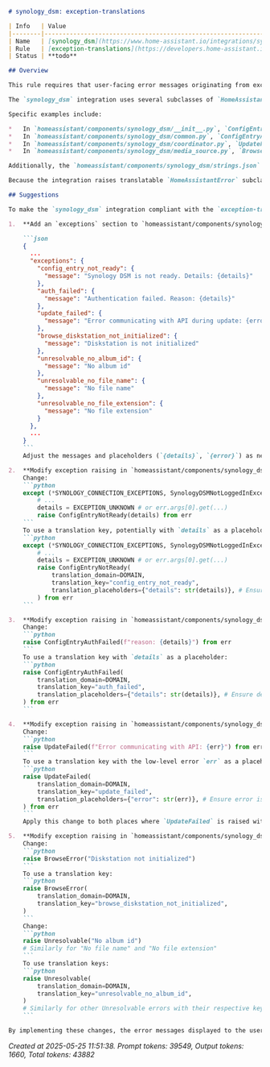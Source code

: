 ```markdown
# synology_dsm: exception-translations

| Info   | Value                                                                    |
|--------|--------------------------------------------------------------------------|
| Name   | [synology_dsm](https://www.home-assistant.io/integrations/synology_dsm/) |
| Rule   | [exception-translations](https://developers.home-assistant.io/docs/core/integration-quality-scale/rules/exception-translations)                                                     |
| Status | **todo**                                                                 |

## Overview

This rule requires that user-facing error messages originating from exceptions inherit `HomeAssistantError` (or a subclass) and utilize `translation_domain` and `translation_key` for translatability, with corresponding entries in the `exceptions` section of `strings.json`.

The `synology_dsm` integration uses several subclasses of `HomeAssistantError` for different failure scenarios, such as `ConfigEntryNotReady`, `ConfigEntryAuthFailed`, `UpdateFailed`, `BrowseError`, and `Unresolvable`. However, it currently raises these exceptions by passing a direct string message (or an f-string containing dynamic details) to the exception constructor, rather than using the `translation_domain` and `translation_key` parameters.

Specific examples include:

*   In `homeassistant/components/synology_dsm/__init__.py`, `ConfigEntryNotReady` is raised with a `details` string derived from the underlying Synology API exception (e.g., `raise ConfigEntryNotReady(details) from err`).
*   In `homeassistant/components/synology_dsm/common.py`, `ConfigEntryAuthFailed` is raised with an f-string containing connection/authentication details (e.g., `raise ConfigEntryAuthFailed(f"reason: {details}") from err`).
*   In `homeassistant/components/synology_dsm/coordinator.py`, `UpdateFailed` is raised with an f-string containing the API communication error (e.g., `raise UpdateFailed(f"Error communicating with API: {err}") from err` and `raise UpdateFailed(f"Error communicating with API: {err}") from err`).
*   In `homeassistant/components/synology_dsm/media_source.py`, `BrowseError` and `Unresolvable` are raised with direct string messages (e.g., `raise BrowseError("Diskstation not initialized")`, `raise Unresolvable("No album id")`, etc.).

Additionally, the `homeassistant/components/synology_dsm/strings.json` file currently lacks the required `"exceptions": {}` section to define translatable keys for these error messages.

Because the integration raises translatable `HomeAssistantError` subclasses without providing translation keys and doesn't have the necessary `strings.json` structure, it does not comply with the `exception-translations` rule.

## Suggestions

To make the `synology_dsm` integration compliant with the `exception-translations` rule, follow these steps:

1.  **Add an `exceptions` section to `homeassistant/components/synology_dsm/strings.json`**: This section will hold the translation keys and messages for exceptions.

    ```json
    {
      ...
      "exceptions": {
        "config_entry_not_ready": {
          "message": "Synology DSM is not ready. Details: {details}"
        },
        "auth_failed": {
          "message": "Authentication failed. Reason: {details}"
        },
        "update_failed": {
          "message": "Error communicating with API during update: {error}"
        },
        "browse_diskstation_not_initialized": {
          "message": "Diskstation is not initialized"
        },
        "unresolvable_no_album_id": {
          "message": "No album id"
        },
        "unresolvable_no_file_name": {
          "message": "No file name"
        },
        "unresolvable_no_file_extension": {
          "message": "No file extension"
        }
      },
      ...
    }
    ```
    Adjust the messages and placeholders (`{details}`, `{error}`) as needed based on what information is useful to the user.

2.  **Modify exception raising in `homeassistant/components/synology_dsm/__init__.py`**:
    Change:
    ```python
    except (*SYNOLOGY_CONNECTION_EXCEPTIONS, SynologyDSMNotLoggedInException) as err:
        # ...
        details = EXCEPTION_UNKNOWN # or err.args[0].get(...)
        raise ConfigEntryNotReady(details) from err
    ```
    To use a translation key, potentially with `details` as a placeholder:
    ```python
    except (*SYNOLOGY_CONNECTION_EXCEPTIONS, SynologyDSMNotLoggedInException) as err:
        # ...
        details = EXCEPTION_UNKNOWN # or err.args[0].get(...)
        raise ConfigEntryNotReady(
            translation_domain=DOMAIN,
            translation_key="config_entry_not_ready",
            translation_placeholders={"details": str(details)}, # Ensure details is a string
        ) from err
    ```

3.  **Modify exception raising in `homeassistant/components/synology_dsm/common.py`**:
    Change:
    ```python
    raise ConfigEntryAuthFailed(f"reason: {details}") from err
    ```
    To use a translation key with `details` as a placeholder:
    ```python
    raise ConfigEntryAuthFailed(
        translation_domain=DOMAIN,
        translation_key="auth_failed",
        translation_placeholders={"details": str(details)}, # Ensure details is a string
    ) from err
    ```

4.  **Modify exception raising in `homeassistant/components/synology_dsm/coordinator.py`**:
    Change:
    ```python
    raise UpdateFailed(f"Error communicating with API: {err}") from err
    ```
    To use a translation key with the low-level error `err` as a placeholder:
    ```python
    raise UpdateFailed(
        translation_domain=DOMAIN,
        translation_key="update_failed",
        translation_placeholders={"error": str(err)}, # Ensure error is a string
    ) from err
    ```
    Apply this change to both places where `UpdateFailed` is raised with this message.

5.  **Modify exception raising in `homeassistant/components/synology_dsm/media_source.py`**:
    Change:
    ```python
    raise BrowseError("Diskstation not initialized")
    ```
    To use a translation key:
    ```python
    raise BrowseError(
        translation_domain=DOMAIN,
        translation_key="browse_diskstation_not_initialized",
    )
    ```
    Change:
    ```python
    raise Unresolvable("No album id")
    # Similarly for "No file name" and "No file extension"
    ```
    To use translation keys:
    ```python
    raise Unresolvable(
        translation_domain=DOMAIN,
        translation_key="unresolvable_no_album_id",
    )
    # Similarly for other Unresolvable errors with their respective keys
    ```

By implementing these changes, the error messages displayed to the user will be translatable according to the Home Assistant translation system.
```

_Created at 2025-05-25 11:51:38. Prompt tokens: 39549, Output tokens: 1660, Total tokens: 43882_

